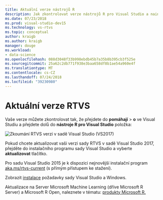 ```yaml
---
title: Aktuální verze nástrojů R
description: Jak zkontrolovat verze nástrojů R pro Visual Studio a nainstalovat aktualizace.
ms.date: 07/23/2018
ms.prod: visual-studio-dev15
ms.technology: vs-rtvs
ms.topic: conceptual
author: kraigb
ms.author: kraigb
manager: douge
ms.workload:
- data-science
ms.openlocfilehash: 088d3048f33b998ebdb45b7a35b8b395cb3f525e
ms.sourcegitcommit: 25a62c2db771f938e3baa658df8b1ae54a960e4f
ms.translationtype: MT
ms.contentlocale: cs-CZ
ms.lasthandoff: 07/24/2018
ms.locfileid: "39230980"
---
```

# <a name="rtvs-current-version"></a>Aktuální verze RTVS

Vaše verze můžete zkontrolovat tak, že přejdete do **pomáhají** > **o** ve Visual Studiu a přejdete dolů do **nástroje R pro Visual Studio** položka:

![Zkoumání RTVS verzi v sadě Visual Studio (VS2017)](media/current-version.png)

Pokud chcete aktualizovat vaši verzi sady RTVS v sadě Visual Studio 2017, přejděte do instalačního programu sady Visual Studio a vyberte **aktualizovat** tlačítko.

Pro sadu Visual Studio 2015 je k dispozici nejnovější instalační program [aka.ms/rtvs-current](https://aka.ms/rtvs-current) (s přímým přístupem ke stažení).

Zobrazit [instalace](installing-r-tools-for-visual-studio.md) požadavky sady Visual Studio a Windows.

Aktualizace na Server Microsoft Machine Learning (dříve Microsoft R Server) a Microsoft R Open, naleznete v tématu: [produkty Microsoft R.](http://aka.ms/rtvs-msft-r)

